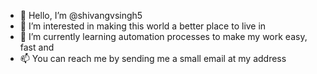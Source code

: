 - 👋 Hello, I’m @shivangvsingh5
- 👀 I’m interested in making this world a better place to live in
- 🌱 I’m currently learning automation processes to make my work easy, fast and 
- 📫 You can reach me by sending me a small email at my address
